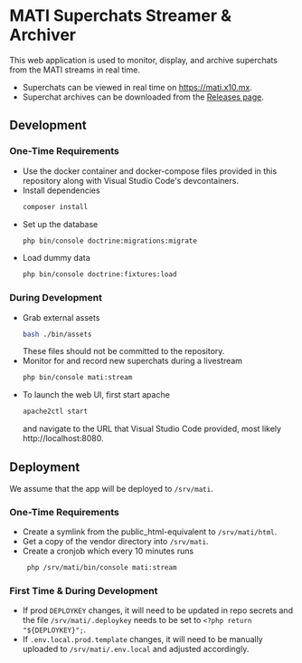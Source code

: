 # MATI Superchats Streamer & Archiver
This web application is used to monitor, display, and archive superchats from the MATI streams in real time.
* Superchats can be viewed in real time on https://mati.x10.mx.
* Superchat archives can be downloaded from the [Releases page](https://github.com/iCantSneed/mati-superchats/releases).

## Development
### One-Time Requirements
* Use the docker container and docker-compose files provided in this repository along with Visual Studio Code's devcontainers.
* Install dependencies
  ```bash
  composer install
  ```
* Set up the database
  ```bash
  php bin/console doctrine:migrations:migrate
  ```
* Load dummy data
  ```bash
  php bin/console doctrine:fixtures:load
  ```

### During Development
* Grab external assets
  ```bash
  bash ./bin/assets
  ```
  These files should not be committed to the repository.
* Monitor for and record new superchats during a livestream
  ```bash
  php bin/console mati:stream
  ```
* To launch the web UI, first start apache
  ```bash
  apache2ctl start
  ```
  and navigate to the URL that Visual Studio Code provided, most likely http://localhost:8080.

## Deployment
We assume that the app will be deployed to `/srv/mati`.

### One-Time Requirements
* Create a symlink from the public_html-equivalent to `/srv/mati/html`.
* Get a copy of the vendor directory into `/srv/mati`.
* Create a cronjob which every 10 minutes runs
  ```bash
   php /srv/mati/bin/console mati:stream
   ```

### First Time & During Development
* If prod `DEPLOYKEY` changes, it will need to be updated in repo secrets and the file `/srv/mati/.deploykey` needs to be set to `<?php return "${DEPLOYKEY}";`.
* If `.env.local.prod.template` changes, it will need to be manually uploaded to `/srv/mati/.env.local` and adjusted accordingly.
